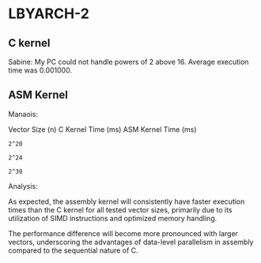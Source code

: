 # LBYARCH-2

## C kernel
Sabine: My PC could not handle powers of 2 above 16. Average execution time was 0.001000.

## ASM Kernel
Manaois: 

Vector Size (n)	            C Kernel Time (ms)            	ASM Kernel Time (ms)

    2^20
    
    2^24
    
    2^30

Analysis:

As expected, the assembly kernel will consistently have faster execution times than the C kernel for all tested vector sizes, primarily due to its utilization of SIMD instructions and optimized memory handling. 

The performance difference will become more pronounced with larger vectors, underscoring the advantages of data-level parallelism in assembly compared to the sequential nature of C. 



